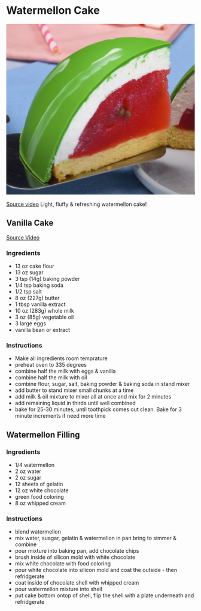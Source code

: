 # Watermellon Cake
![Watermellon Cake](watermellon_cake.png)

[Source video](https://www.youtube.com/watch?v=oDsZL-libVc&ab_channel=Scrumdiddlyumptious)
Light, fluffy & refreshing watermellon cake!

## Vanilla Cake
[Source Video](https://www.youtube.com/watch?v=5gB8nKbJ0jc&ab_channel=SugarGeekShow)
### Ingredients
- 13 oz cake flour
- 13 oz sugar
- 3 tsp (14g) baking powder
- 1/4 tsp baking soda
- 1/2 tsp salt
- 8 oz (227g) butter
- 1 tbsp vanilla extract
- 10 oz (283g) whole milk
- 3 oz (85g) vegetable oil
- 3 large eggs
- vanilla bean or extract

### Instructions
- Make all ingredients room temprature
- preheat oven to 335 degrees
- combine half the milk with eggs & vanilla
- combine half the milk with oil
- combine flour, sugar, salt, baking powder & baking soda in stand mixer
- add butter to stand mixer small chunks at a time
- add milk & oil mixture to mixer all at once and mix for 2 minutes
- add remaining liquid in thirds until well combined
- bake for 25-30 minutes, until toothpick comes out clean. Bake for 3 minute increments if need more time

## Watermellon Filling
### Ingredients
- 1/4 watermellon
- 2 oz water
- 2 oz sugar
- 12 sheets of gelatin
- 12 oz white chocolate
- green food coloring
- 8 oz whipped cream

### Instructions
- blend watermellon
- mix water, suagar, gelatin & watermellon in pan bring to simmer & combine
- pour mixture into baking pan, add chocolate chips
- brush inside of silicon mold with white chocolate
- mix white chocolate with food coloring
- pour white chocolate into silicon mold and coat the outside - then refridgerate
- coat inside of chocolate shell with whipped cream
- pour watermellon mixture into shell
- put cake bottom ontop of shell, flip the shell with a plate underneath and refridgerate
